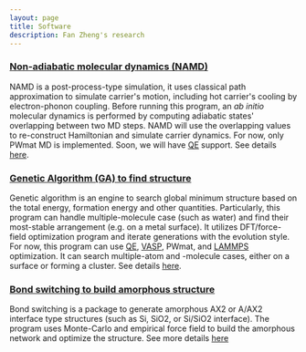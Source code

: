```yaml
---
layout: page
title: Software
description: Fan Zheng's research
---
```


### [Non-adiabatic molecular dynamics (NAMD)](https://bitbucket.org/zhfan_dertba/namd_basic/)

NAMD is a post-process-type simulation, it uses classical path approximation 
to simulate carrier's motion, including hot carrier's cooling by electron-phonon 
coupling. Before running this program, an *ab initio* molecular dynamics is 
performed by computing adiabatic states' overlapping between two MD steps. 
NAMD will use the overlapping values to re-construct Hamiltonian and simulate 
carrier dynamics. For now, only PWmat MD is implemented. Soon, we will have 
[QE](https://www.quantum-espresso.org/) support. See details 
[here](https://bitbucket.org/zhfan_dertba/namd_basic/).



### [Genetic Algorithm (GA) to find structure](https://bitbucket.org/zhfan_dertba/ga_algorithm/)

Genetic algorithm is an engine to search global minimum structure based on the 
total energy, formation energy and other quantities. Particularly, this program 
can handle multiple-molecule case (such as water) and find their most-stable arrangement 
(e.g. on a metal surface). It utilizes DFT/force-field optimization program 
and iterate generations with the evolution style. For now, this program can use [QE](https://www.quantum-espresso.org/), [VASP](), 
PWmat, and [LAMMPS]() optimization. It can search multiple-atom and -molecule cases, either 
on a surface or forming a cluster. See details 
[here](https://bitbucket.org/zhfan_dertba/ga_algorithm/).


### [Bond switching to build amorphous structure](https://bitbucket.org/zhfan_dertba/bond-switching/)

Bond switching is a package to generate amorphous AX2 or A/AX2 interface type structures (such as Si, SiO2,
or Si/SiO2 interface). The program uses Monte-Carlo and empirical force field to build the amorphous 
network and optimize the structure. See more details [here](https://bitbucket.org/zhfan_dertba/bond-switching/)

